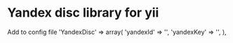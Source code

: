 # Yandex disc library for yii
Add to config file
'YandexDisc' => array(
    'yandexId' => '',
    'yandexKey' => '',
),
